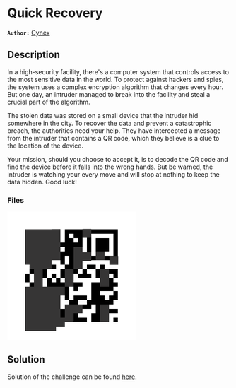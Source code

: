 # Quick Recovery

**`Author:`** [Cynex](https://github.com/cynex-k)

## Description

In a high-security facility, there's a computer system that controls access to the most sensitive data in the world. To protect against hackers and spies, the system uses a complex encryption algorithm that changes every hour. But one day, an intruder managed to break into the facility and steal a crucial part of the algorithm.

The stolen data was stored on a small device that the intruder hid somewhere in the city. To recover the data and prevent a catastrophic breach, the authorities need your help. They have intercepted a message from the intruder that contains a QR code, which they believe is a clue to the location of the device.

Your mission, should you choose to accept it, is to decode the QR code and find the device before it falls into the wrong hands. But be warned, the intruder is watching your every move and will stop at nothing to keep the data hidden. Good luck!
### Files
![Challenge.png](./Challenge.png)
## Solution

Solution of the challenge can be found [here](solution/).

